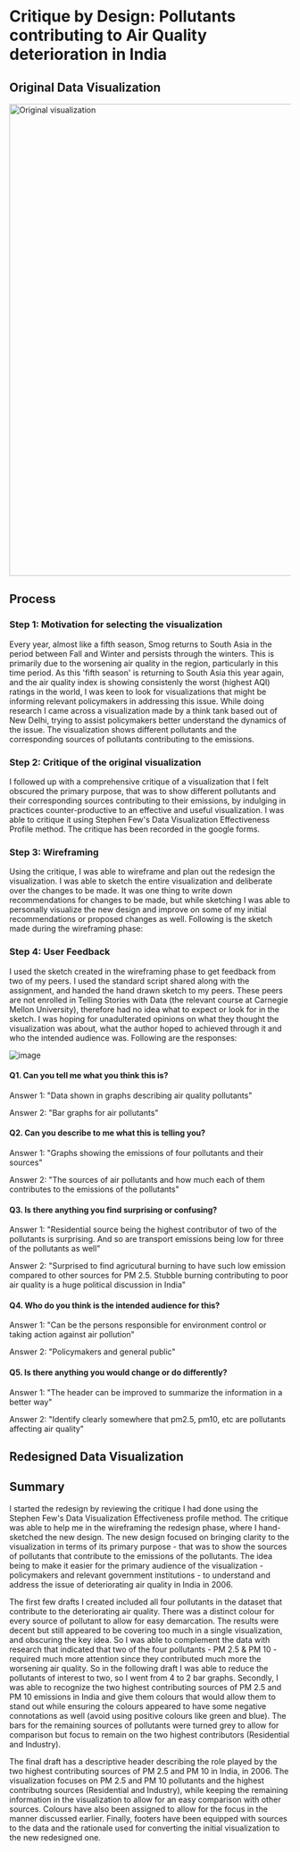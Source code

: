 # Critique by Design: Pollutants contributing to Air Quality deterioration in India

## Original Data Visualization
<img width="845" alt="Original visualization" src="https://user-images.githubusercontent.com/80662552/140880501-fb9e51ac-9e6a-41fe-b760-9950a5ff2a08.png">

## Process
### Step 1: Motivation for selecting the visualization

Every year, almost like a fifth season, Smog returns to South Asia in the period between Fall and Winter and persists through the winters. This is primarily due to the worsening air quality in the region, particularly in this time period. As this 'fifth season' is returning to South Asia this year again, and the air quality index is showing consistenly the worst (highest AQI) ratings in the world, I was keen to look for visualizations that might be informing relevant policymakers in addressing this issue. While doing research I came across a visualization made by a think tank based out of New Delhi, trying to assist policymakers better understand the dynamics of the issue. The visualization shows different pollutants and the corresponding sources of pollutants contributing to the emissions.

### Step 2: Critique of the original visualization

I followed up with a comprehensive critique of a visualization that I felt obscured the primary purpose, that was to show different pollutants and their corresponding sources contributing to their emissions, by indulging in practices counter-productive to an effective and useful visualization. I was able to critique it using Stephen Few's Data Visualization Effectiveness Profile method. The critique has been recorded in the google forms.

### Step 3: Wireframing

Using the critique, I was able to wireframe and plan out the redesign the visualization. I was able to sketch the entire visualization and deliberate over the changes to be made. It was one thing to write down recommendations for changes to be made, but while sketching I was able to personally visualize the new design and improve on some of my initial recommendations or proposed changes as well. Following is the sketch made during the wireframing phase:

### Step 4: User Feedback

I used the sketch created in the wireframing phase to get feedback from two of my peers. I used the standard script shared along with the assignment, and handed the hand drawn sketch to my peers. These peers are not enrolled in Telling Stories with Data (the relevant course at Carnegie Mellon University), therefore had no idea what to expect or look for in the sketch. I was hoping for unadulterated opinions on what they thought the visualization was about, what the author hoped to achieved through it and who the intended audience was. Following are the responses:

![image](https://user-images.githubusercontent.com/80662552/140881784-cdfa6cc2-94de-4ccd-8a0d-a772cf54c4e4.png)

#### Q1. Can you tell me what you think this is?
Answer 1: "Data shown in graphs describing air quality pollutants"

Answer 2: "Bar graphs for air pollutants"

#### Q2. Can you describe to me what this is telling you?
Answer 1: "Graphs showing the emissions of four pollutants and their sources"

Answer 2: "The sources of air pollutants and how much each of them contributes to the emissions of the pollutants"

#### Q3. Is there anything you find surprising or confusing?
Answer 1: "Residential source being the highest contributor of two of the pollutants is surprising. And so are transport emissions being low for three of the pollutants as well"

Answer 2: "Surprised to find agricutural burning to have such low emission compared to other sources for PM 2.5. Stubble burning contributing to poor air quality is a huge political discussion in India"

#### Q4. Who do you think is the intended audience for this?
Answer 1: "Can be the persons responsible for environment control or taking action against air pollution" 

Answer 2: "Policymakers and general public"

#### Q5. Is there anything you would change or do differently?
Answer 1: "The header can be improved to summarize the information in a better way"

Answer 2: "Identify clearly somewhere that pm2.5, pm10, etc are pollutants affecting air quality"

## Redesigned Data Visualization

<div class="flourish-embed flourish-chart" data-src="visualisation/7771551"><script src="https://public.flourish.studio/resources/embed.js"></script></div>

## Summary

I started the redesign by reviewing the critique I had done using the Stephen Few's Data Visualization Effectiveness profile method. The critique was able to help me in the wireframing the redesign phase, where I hand-sketched the new design. The new design focused on bringing clarity to the visualization in terms of its primary purpose - that was to show the sources of pollutants that contribute to the emissions of the pollutants. The idea being to make it easier for the primary audience of the visualization - policymakers and relevant government institutions - to understand and address the issue of deteriorating air quality in India in 2006.

The first few drafts I created included all four pollutants in the dataset that contribute to the deteriorating air quality. There was a distinct colour for every source of pollutant to allow for easy demarcation. The results were decent but still appeared to be covering too much in a single visualization, and obscuring the key idea. So I was able to complement the data with research that indicated that two of the four pollutants - PM 2.5 & PM 10 - required much more attention since they contributed much more the worsening air quality. So in the following draft I was able to reduce the pollutants of interest to two, so I went from 4 to 2 bar graphs. Secondly, I was able to recognize the two highest contributing sources of PM 2.5 and PM 10 emissions in India and give them colours that would allow them to stand out while ensuring the colours appeared to have some negative connotations as well (avoid using positive colours like green and blue). The bars for the remaining sources of pollutants were turned grey to allow for comparison but focus to remain on the two highest contributors (Residential and Industry).

The final draft has a descriptive header describing the role played by the two highest contributing sources of PM 2.5 and PM 10 in India, in 2006. The visualization focuses on PM 2.5 and PM 10 pollutants and the highest contributng sources (Residential and Industry), while keeping the remaining information in the visualization to allow for an easy comparison with other sources. Colours have also been assigned to allow for the focus in the manner discussed earlier. Finally, footers have been equipped with sources to the data and the rationale used for converting the initial visualization to the new redesigned one.
